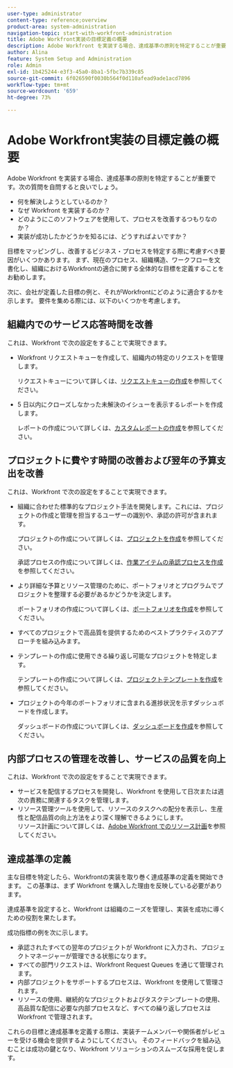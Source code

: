 ```yaml
---
user-type: administrator
content-type: reference;overview
product-area: system-administration
navigation-topic: start-with-workfront-administration
title: Adobe Workfront実装の目標定義の概要
description: Adobe Workfront を実装する場合、達成基準の原則を特定することが重要です。まず、現在のプロセス、組織構造、ワークフローを文書化し、Workfrontが組織にどのように適合するかに関する全体的な目標を定義することをお勧めします。
author: Alina
feature: System Setup and Administration
role: Admin
exl-id: 1b425244-e3f3-45a0-8ba1-5fbc7b339c85
source-git-commit: 6f026590f0030b564f0d110afead9ade1acd7896
workflow-type: tm+mt
source-wordcount: '659'
ht-degree: 73%

---
```


# Adobe Workfront実装の目標定義の概要

<!--Audited: 12/2023-->

Adobe Workfront を実装する場合、達成基準の原則を特定することが重要です。次の質問を自問すると良いでしょう。

* 何を解決しようとしているのか？
* なぜ Workfront を実装するのか？
* どのようにこのソフトウェアを使用して、プロセスを改善するつもりなのか？
* 実装が成功したかどうかを知るには、どうすればよいですか？

目標をマッピングし、改善するビジネス・プロセスを特定する際に考慮すべき要因がいくつかあります。 まず、現在のプロセス、組織構造、ワークフローを文書化し、組織におけるWorkfrontの適合に関する全体的な目標を定義することをお勧めします。

次に、会社が定義した目標の例と、それがWorkfrontにどのように適合するかを示します。 要件を集める際には、以下のいくつかを考慮します。

## 組織内でのサービス応答時間を改善

これは、Workfront で次の設定をすることで実現できます。

* Workfront リクエストキューを作成して、組織内の特定のリクエストを管理します。

  リクエストキューについて詳しくは、[リクエストキューの作成](../../manage-work/requests/create-and-manage-request-queues/create-request-queue.md)を参照してください。

* 5 日以内にクローズしなかった未解決のイシューを表示するレポートを作成します。

  レポートの作成について詳しくは、[カスタムレポートの作成](../../reports-and-dashboards/reports/creating-and-managing-reports/create-custom-report.md)を参照してください。

## プロジェクトに費やす時間の改善および翌年の予算支出を改善

これは、Workfront で次の設定をすることで実現できます。

* 組織に合わせた標準的なプロジェクト手法を開発します。これには、プロジェクトの作成と管理を担当するユーザーの識別や、承認の許可が含まれます。

  プロジェクトの作成について詳しくは、[プロジェクトを作成](../../manage-work/projects/create-projects/create-project.md)を参照してください。

  承認プロセスの作成について詳しくは、[作業アイテムの承認プロセスを作成](../../administration-and-setup/customize-workfront/configure-approval-milestone-processes/create-approval-processes.md)を参照してください。

* より詳細な予算とリソース管理のために、ポートフォリオとプログラムでプロジェクトを整理する必要があるかどうかを決定します。

  ポートフォリオの作成について詳しくは、[ポートフォリオを作成](../../manage-work/portfolios/create-and-manage-portfolios/create-portfolios.md)を参照してください。

* すべてのプロジェクトで高品質を提供するためのベストプラクティスのアプローチを組み込みます。
* テンプレートの作成に使用できる繰り返し可能なプロジェクトを特定します。

  テンプレートの作成について詳しくは、[プロジェクトテンプレートを作成](../../manage-work/projects/create-and-manage-templates/create-template.md)を参照してください。

* プロジェクトの今年のポートフォリオに含まれる進捗状況を示すダッシュボードを作成します。

  ダッシュボードの作成について詳しくは、[ダッシュボードを作成](../../reports-and-dashboards/dashboards/creating-and-managing-dashboards/create-dashboard.md)を参照してください。

## 内部プロセスの管理を改善し、サービスの品質を向上

これは、Workfront で次の設定をすることで実現できます。

* サービスを配信するプロセスを開発し、Workfront を使用して日次または週次の責務に関連するタスクを管理します。
* リソース管理ツールを使用して、リソースのタスクへの配分を表示し、生産性と配信品質の向上方法をより深く理解できるようにします。\
  リソース計画について詳しくは、[Adobe Workfront でのリソース計画](../../resource-mgmt/resource-planning/resource-planning-overview.md)を参照してください。

## 達成基準の定義

主な目標を特定したら、Workfrontの実装を取り巻く達成基準の定義を開始できます。 この基準は、まず Workfront を購入した理由を反映している必要があります。

達成基準を設定すると、Workfront は組織のニーズを管理し、実装を成功に導くための役割を果たします。

成功指標の例を次に示します。

* 承認されたすべての翌年のプロジェクトが Workfront に入力され、プロジェクトマネージャーが管理できる状態になります。
* すべての部門リクエストは、Workfront Request Queues を通じて管理されます。
* 内部プロジェクトをサポートするプロセスは、Workfront を使用して管理されます。
* リソースの使用、継続的なプロジェクトおよびタスクテンプレートの使用、高品質な配信に必要な内部プロセスなど、すべての繰り返しプロセスは Workfront で管理されます。

これらの目標と達成基準を定義する際は、実装チームメンバーや関係者がレビューを受ける機会を提供するようにしてください。 そのフィードバックを組み込むことは成功の鍵となり、Workfront ソリューションのスムーズな採用を促します。
